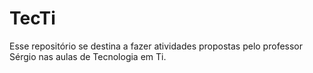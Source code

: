 # TecTi
Esse repositório se destina a fazer atividades propostas pelo professor Sérgio nas aulas de Tecnologia em Ti.
